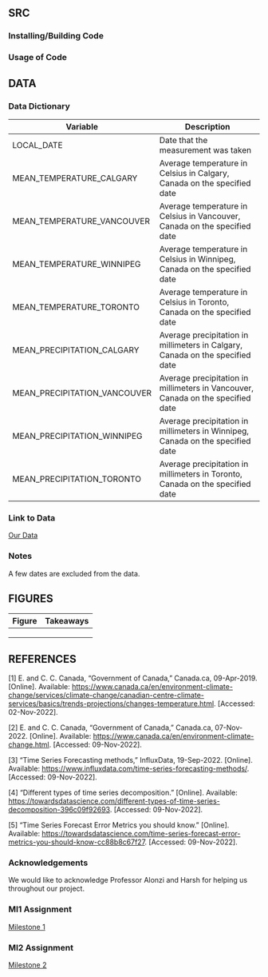 ## SRC

### Installing/Building Code



### Usage of Code



## DATA

### Data Dictionary
| Variable | Description |
| -------- | ----------- |
| LOCAL_DATE | Date that the measurement was taken |
| MEAN_TEMPERATURE_CALGARY | Average temperature in Celsius in Calgary, Canada on the specified date |
| MEAN_TEMPERATURE_VANCOUVER | Average temperature in Celsius in Vancouver, Canada on the specified date |
| MEAN_TEMPERATURE_WINNIPEG | Average temperature in Celsius in Winnipeg, Canada on the specified date |
| MEAN_TEMPERATURE_TORONTO | Average temperature in Celsius in Toronto, Canada on the specified date |
| MEAN_PRECIPITATION_CALGARY | Average precipitation in millimeters in Calgary, Canada on the specified date |
| MEAN_PRECIPITATION_VANCOUVER | Average precipitation in millimeters in Vancouver, Canada on the specified date |
| MEAN_PRECIPITATION_WINNIPEG | Average precipitation in millimeters in Winnipeg, Canada on the specified date |
| MEAN_PRECIPITATION_TORONTO | Average precipitation in millimeters in Toronto, Canada on the specified date |

### Link to Data
[Our Data](https://github.com/jnm9aba/DS4002Project3/tree/main/DATA)

### Notes
A few dates are excluded from the data.

## FIGURES
| Figure | Takeaways |
| -------- | ----------- |
|  |  |
|  |  |
|  |  |



## REFERENCES
[1] E. and C. C. Canada, “Government of Canada,” Canada.ca, 09-Apr-2019. [Online]. Available: https://www.canada.ca/en/environment-climate-change/services/climate-change/canadian-centre-climate-services/basics/trends-projections/changes-temperature.html. [Accessed: 02-Nov-2022].

[2] E. and C. C. Canada, “Government of Canada,” Canada.ca, 07-Nov-2022. [Online]. Available: https://www.canada.ca/en/environment-climate-change.html. [Accessed: 09-Nov-2022].

[3] “Time Series Forecasting methods,” InfluxData, 19-Sep-2022. [Online]. Available: https://www.influxdata.com/time-series-forecasting-methods/. [Accessed: 09-Nov-2022]. 

[4] “Different types of time series decomposition.” [Online]. Available: https://towardsdatascience.com/different-types-of-time-series-decomposition-396c09f92693. [Accessed: 09-Nov-2022]. 

[5] “Time Series Forecast Error Metrics you should know.” [Online]. Available: https://towardsdatascience.com/time-series-forecast-error-metrics-you-should-know-cc88b8c67f27. [Accessed: 09-Nov-2022]. 

### Acknowledgements
We would like to acknowledge Professor Alonzi and Harsh for helping us throughout our project. 

### MI1 Assignment
[Milestone 1](https://docs.google.com/document/d/1I1iGIr0NDgdUJvNL1CdqgkITHBegzS7AKfov62luD8E/edit?usp=sharing)

### MI2 Assignment
[Milestone 2](https://docs.google.com/document/d/1OdormW_93K9oRIQghBU97yLtYs5PTN0QwMcOz4kYsP0/edit?usp=sharing)


